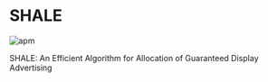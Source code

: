 # SHALE

![apm](https://img.shields.io/apm/l/vim-mode.svg)

SHALE: An Efficient Algorithm for Allocation of Guaranteed Display Advertising
